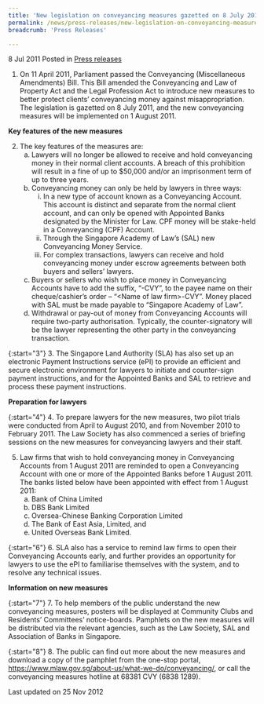 ```yaml
---
title: 'New legislation on conveyancing measures gazetted on 8 July 2011'
permalink: /news/press-releases/new-legislation-on-conveyancing-measures-gazetted-on-8-july-2011/
breadcrumb: 'Press Releases'

---
```




8 Jul 2011 Posted in [Press releases](/news/press-releases)


1. On 11 April 2011, Parliament passed the Conveyancing (Miscellaneous Amendments) Bill. This Bill amended the Conveyancing and Law of Property Act and the Legal Profession Act to introduce new measures to better protect clients’ conveyancing money against misappropriation. The legislation is gazetted on 8 July 2011, and the new conveyancing measures will be implemented on 1 August 2011.

**Key features of the new measures**

<ol start="2">
<li>The key features of the measures are:

<ol style="list-style-type: lower-alpha">

<li> Lawyers will no longer be allowed to receive and hold conveyancing money in their normal client accounts. A breach of this prohibition will result in a fine of up to $50,000 and/or an imprisonment term of up to three years.</li>
<li> Conveyancing money can only be held by lawyers in three ways:

<ol style="list-style-type: lower-roman">

<li>In a new type of account known as a Conveyancing Account. This account is distinct and separate from the normal client account, and can only be opened with Appointed Banks designated by the Minister for Law. CPF money will be stake-held in a Conveyancing (CPF) Account.</li>
<li>Through the Singapore Academy of Law’s (SAL) new Conveyancing Money Service.</li>
<li>For complex transactions, lawyers can receive and hold conveyancing money under escrow agreements between both buyers and sellers’ lawyers.</li>


</ol>


</li>
<li>
 Buyers or sellers who wish to place money in Conveyancing Accounts have to add the suffix, “-CVY”, to the payee name on their cheque/cashier’s order – “&lt;Name of law firm&gt;-CVY”. Money placed with SAL must be made payable to “Singapore Academy of Law”.
</li>

<li>
Withdrawal or pay-out of money from Conveyancing Accounts will require two-party authorisation. Typically, the counter-signatory will be the lawyer representing the other party in the conveyancing transaction.
</li>



</ol>




</li>





</ol>


{:start="3"}
3. The Singapore Land Authority (SLA) has also set up an electronic Payment Instructions service (ePI) to provide an efficient and secure electronic environment for lawyers to initiate and counter-sign payment instructions, and for the Appointed Banks and SAL to retrieve and process these payment instructions. 

**Preparation for lawyers**

{:start="4"}
4. To prepare lawyers for the new measures, two pilot trials were conducted from April to August 2010, and from November 2010 to February 2011. The Law Society has also commenced a series of briefing sessions on the new measures for conveyancing lawyers and their staff.


<ol start="5">
<li>Law firms that wish to hold conveyancing money in Conveyancing Accounts from 1 August 2011 are reminded to open a Conveyancing Account with one or more of the Appointed Banks before 1 August 2011. The banks listed below have been appointed with effect from 1 August 2011:   

<ol style="list-style-type: lower-alpha">

<li>Bank of China Limited</li>
<li>DBS Bank Limited</li>
<li>Oversea-Chinese Banking Corporation Limited</li>
<li>The Bank of East Asia, Limited, and</li>
<li>United Overseas Bank Limited.</li>

</ol>
</li>
</ol>

{:start="6"}
6. SLA also has a service to remind law firms to open their Conveyancing Accounts early, and further provides an opportunity for lawyers to use the ePI to familiarise themselves with the system, and to resolve any technical issues.


**Information on new measures**

{:start="7"}
7. To help members of the public understand the new conveyancing measures, posters will be displayed at Community Clubs and Residents’ Committees’ notice-boards. Pamphlets on the new measures will be distributed via the relevant agencies, such as the Law Society, SAL and Association of Banks in Singapore.

{:start="8"}
8. The public can find out more about the new measures and download a copy of the pamphlet from the one-stop portal, <a href="/about-us/what-we-do/conveyancing/">https://www.mlaw.gov.sg/about-us/what-we-do/conveyancing/</a>, or call the conveyancing measures hotline at 68381 CVY (6838 1289).


<p class="right-side-updated">Last updated on 25 Nov 2012</p>


